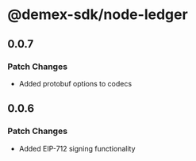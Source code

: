 # @demex-sdk/node-ledger

## 0.0.7

### Patch Changes

- Added protobuf options to codecs

## 0.0.6

### Patch Changes

- Added EIP-712 signing functionality
